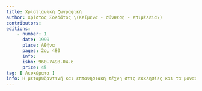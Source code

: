 ```yaml
---
title: Χριστιανική ζωγραφική
author: Χρίστος Σολδάτος \(Κείμενα - σύνθεση - επιμέλεια\)
contributors: 
editions: 
    - number: 1
      date: 1999
      place: Αθήνα
      pages: 2ο, 480
      info: 
      isbn: 960-7498-04-6
      price: 45
tag: [ Λευκώματα ]
info: Η μεταβυζαντινή και επτανησιακή τέχνη στις εκκλησίες και τα μοναστήρια της Λευκάδας \(15ος - 20ός αι.\).
---
```


